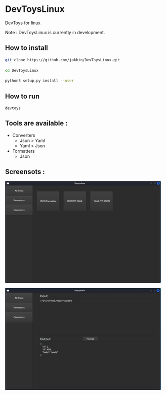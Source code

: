 # DevToysLinux

DevToys for linux

Note : DevToysLinux is currently in development.

## How to install

```sh
git clone https://github.com/jakbin/DevToysLinux.git

cd DevToysLinux

python3 setup.py install --user
```

## How to run
```
devtoys
```

## Tools are available :

- Converters
    - Json > Yaml
    - Yaml > Json
- Formatters
    - Json

## Screensots :

![devtoys](screenshots/devtoys_home.png)

![devtoys json format](screenshots/devtoys_jsonFormat.png)
